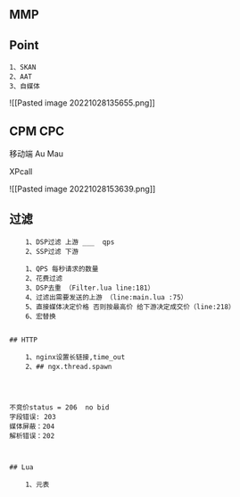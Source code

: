 
## MMP


## Point

	1、SKAN
	2、AAT
	3、自媒体


![[Pasted image 20221028135655.png]]


## CPM CPC 

移动端  Au Mau




XPcall


![[Pasted image 20221028153639.png]]


## 过滤

		1、DSP过滤 上游 ___  qps
		2、SSP过滤 下游

		1、QPS 每秒请求的数量
		2、花费过滤 
		3、DSP去重 （Filter.lua line:181）
		4、过滤出需要发送的上游 （line:main.lua :75）
		5、直接媒体决定价格 否则按最高价 给下游决定成交价（line:218）
		6、宏替换
	

	## HTTP
	
		1、nginx设置长链接,time_out
		2、## ngx.thread.spawn




	不竞价status = 206  no bid 
	字段错误: 203
	媒体屏蔽：204
	解析错误：202



	## Lua

		1、元表
		
